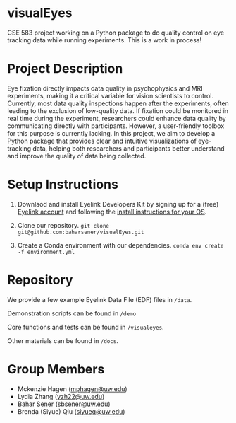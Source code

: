 # visualEyes
CSE 583 project working on a Python package to do quality control on eye tracking data while running experiments. 
This is a work in process!

# Project Description
Eye fixation directly impacts data quality in psychophysics and MRI experiments, making it a critical variable for vision scientists to control. Currently, most data quality inspections happen after the experiments, often leading to the exclusion of low-quality data. If fixation could be monitored in real time during the experiment, researchers could enhance data quality by communicating directly with participants. However, a user-friendly toolbox for this purpose is currently lacking. In this project, we aim to develop a Python package that provides clear and intuitive visualizations of eye-tracking data, helping both researchers and participants better understand and improve the quality of data being collected.

# Setup Instructions
1. Downlaod and install Eyelink Developers Kit by signing up for a (free) [Eyelink account](https://www.sr-research.com/support/member.php?action=register) and following the [install instructions for your OS](https://www.sr-research.com/support/thread-13.html). 

2. Clone our repository.
`git clone git@github.com:baharsener/visualEyes.git`

3. Create a Conda environment with our dependencies.
`conda env create -f environment.yml`

# Repository 
We provide a few example Eyelink Data File (EDF) files in `/data`. 

Demonstration scripts can be found in `/demo`

Core functions and tests can be found in `/visualeyes`. 

Other materials can be found in `/docs`. 

# Group Members
- Mckenzie Hagen (mphagen@uw.edu)
- Lydia Zhang (yzh22@uw.edu)
- Bahar Sener (sbsener@uw.edu)
- Brenda (Siyue) Qiu (siyueq@uw.edu)


